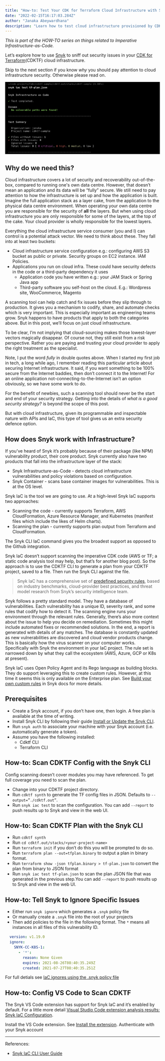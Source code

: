 ```yaml
---
title: "How-to: Test Your CDK for Terraform Cloud Infrastructure with Snyk"
date: "2022-02-15T16:17:03.284Z"
author: "Janaka Abeywardhana"
description: "Learn how to test cloud infrastructure provisioned by CDKTF for security vulnerabilities using Snyk"
---
```


_This is part of the HOW-TO series on things related to Imperative Infrastructure-as-Code._

Let’s explore how to use [Snyk](snyk.io) to sniff out security issues in your [CDK for Terraform](https://developer.hashicorp.com/terraform/cdktf)(CDKTF) cloud infrastructure.

Skip to the next section if you know _why_ you should pay attention to cloud infrastructure security. Otherwise please read on.

![Snyk CLI test results screenshot](./snyk-cli-test-result-screenshot.png)

## Why do we need this?

Cloud infrastructure covers a lot of security and recoverability out-of-the-box, compared to running one's own data centre. However, that doesn’t mean an application and its data will be “fully” secure. We still need to pay attention to how the infrastructure is set up and how the application is built. Imagine the full application stack as a layer cake, from the application to the physical data centre environment. When operating your own data centre you are responsible for the security of **all** the layers. But when using cloud infrastructure you are only responsible for some of the layers, at the top of the cake. Your cloud provider is wholly responsible for the lowest layers.

Everything the cloud infrastructure service consumer (you and I) can control is a potential attack vector. We need to think about these. They fall into at least two buckets:

- Cloud infrastructure service configuration e.g.: configuring AWS S3 bucket as public or private. Security groups on EC2 instance. IAM Policies.
- Applications you run on cloud infra. These could have security defects in the code or a third-party dependency it uses
  - Application code you have written e.g.: your JAM Stack or Spring Java app
  - Third-party software you self-host on the cloud. E.g.: Wordpress site, WooCommerce, Magento

A scanning tool can help catch and fix issues before they slip through to production. It gives you a mechanism to codify, share, and automate checks which is very important. This is especially important as engineering teams grow. Snyk happens to have products that apply to both the categories above. But in this post, we’ll focus on just cloud infrastructure.

To be clear, I’m not implying that cloud-sourcing makes those lowest-layer vectors magically disappear. Of course not, they still exist from a risk perspective. Rather you are paying and trusting your cloud provider to apply the right treatment as the specialist.

Note, I put the word _fully_ in double quotes above. When I started my first job in tech, a long while ago, I remember reading this particular article about securing Internet infrastructure. It said, if you want something to be 100% secure from the Internet baddies, then don’t connect it to the Internet! For an online application not-connecting-to-the-Internet isn’t an option obviously, so we have some work to do.

For the benefit of newbies, such a scanning tool should never be the start and end of your security strategy. Getting into the details of _what is a good security strategy?_ is beyond the scope of this post.

But with cloud infrastructure, given its programmable and inspectable nature with APIs and IaC, this type of tool gives us an extra security defence option.

## How does Snyk work with Infrastructure?

If you’ve heard of Snyk it’s probably because of their package (like NPM) vulnerability product, their core product. Snyk currently also have two products that fall into the infrastructure layer of the stack:

- Snyk Infrastructure-as-Code - detects cloud infrastructure vulnerabilities and policy violations based on configuration.
- Snyk Container - scans base container images for vulnerabilities. This is at the OS level.

Snyk IaC is the tool we are going to use. At a high-level Snyk IaC supports two approaches:

- Scanning the code - currently supports Terraform, AWS CloudFormation, Azure Resource Manager, and Kubernetes (manifest files which include the likes of Helm charts).
- Scanning the plan - currently supports plan output from Terraform and CloudFormation.

The Snyk CLI IaC command gives you the broadest support as opposed to the Github integration.

Snyk IaC doesn’t support scanning the imperative CDK code (AWS or TF; a static code analysis tool may help, but that’s for another blog post). So the approach is to use the CDKTF CLI to generate a plan from your CDKTF project, saved to a file. Then run the Snyk CLI against the file.

>Snyk IaC has a comprehensive set of [predefined security rules](https://snyk.io/security-rules), based on industry benchmarks, cloud-provider best practices, and threat model research from Snyk’s security intelligence team.

Snyk follows a pretty standard model. They have a database of vulnerabilities. Each vulnerability has a unique ID, severity rank, and some rules that codify how to detect it. The scanning engine runs your environment through the relevant rules. Generally, there’s also more context about the issue to help you decide on remediation. Sometimes this might include automated fixes or recommended solutions. In the end, a report is generated with details of any matches. The database is constantly updated as new vulnerabilities are discovered and cloud vendor products change. This is basically how the virus scanner on your computer works. Specifically with Snyk the environment in your IaC project. The rule set is narrowed down by what they call the ecosystem (AWS, Azure, GCP or K8s at present).

Snyk IaC uses Open Policy Agent and its Rego language as building blocks. They do support leveraging this to create custom rules. However, at this time it seems this is only available on the Enterprise plan. See [Build your own custom rules](https://docs.snyk.io/scan-cloud-deployment/snyk-infrastructure-as-code/custom-rules) in Snyk docs for more details.

## Prerequisites

- Create a Snyk account, if you don’t have one, then login. A free plan is available at the time of writing.
- Install Snyk CLI by following their guide [Install or Update the Snyk CLI](https://docs.snyk.io/snyk-cli/install-the-snyk-cli).
- Run `snyk auth` to associate your machine with your Snyk account (i.e. automatically generate a token).
- Assume you have the following installed:
  - Cdktf CLI
  - Terraform CLI

## How-to: Scan CDKTF Config with the Snyk CLI

Config scanning doesn’t cover modules you may have referenced. To get full coverage you need to scan the plan.

- Change into your CDKTF project directory.
- Run `cdktf synth` to generate the TF config files in JSON. Defaults to `--output=”./cdktf.out”`.
- Run `snyk iac test`  to scan the configuration. You can add `--report` to push results up to Snyk and view in the web UI.

## How-to: Scan CDKTF Plan with the Snyk CLI

- Run `cdktf synth`
- Run `cd cdktf.out/stacks/<your-project-name>`
- Run `terraform init` if you don’t do this you will be prompted to do so. 
- Run `terraform plan --out=tfplan.binary`  to output a plan in binary format.
- Run `terraform show -json tfplan.binary > tf-plan.json` to convert the plan from binary to JSON format
- Run `snyk iac test tf-plan.json` to scan the plan JSON file that was generated in the previous step.You can add `--report` to push results up to Snyk and view in the web UI.

## How-to: Tell Snyk to Ignore Specific Issues

- Either run `snyk ignore` which generates a `.snyk` policy file
- Or manually create a `.snyk` file into the root of your projects
- Then add policies to the file in the following format. The `*` means all instances in all files of this vulnerability ID. 

```yaml
  version: v1.19.0
  ignore:
    SNYK-CC-K8S-1:
      - '*':
        reason: None Given
        expires: 2021-08-26T08:40:35.249Z
        created: 2021-07-27T08:40:35.251Z
```

For full detials see [IaC ignores using the .snyk policy file](https://docs.snyk.io/scan-cloud-deployment/snyk-infrastructure-as-code/snyk-cli-for-infrastructure-as-code/iac-ignores-using-the-.snyk-policy-file)

## How-to: Config VS Code to Scan CDKTF

The Snyk VS Code extension has support for Snyk IaC and it’s enabled by default. For a little more detail [Visual Studio Code extension analysis results: Snyk IaC Configuration](https://docs.snyk.io/ide-tools/visual-studio-code-extension/visual-studio-code-extension-analysis-results-snyk-iac-configuration).

Install the VS Code extension. See [Install the extension](https://docs.snyk.io/ide-tools/visual-studio-code-extension#install-the-extension).
Authenticate with your Snyk account

---
References:

- [Snyk IaC CLI User Guide](https://docs.snyk.io/scan-cloud-deployment/snyk-infrastructure-as-code/snyk-cli-for-infrastructure-as-code)
